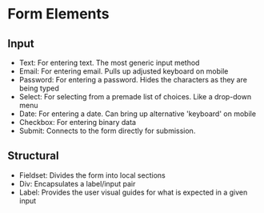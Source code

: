 # Form Elements

## Input
* Text: For entering text. The most generic input method
* Email: For entering email. Pulls up adjusted keyboard on mobile
* Password: For entering a password. Hides the characters as they are being typed
* Select: For selecting from a premade list of choices. Like a drop-down menu
* Date: For entering a date. Can bring up alternative 'keyboard' on mobile
* Checkbox: For entering binary data
* Submit: Connects to the form directly for submission.

## Structural
* Fieldset: Divides the form into local sections
* Div: Encapsulates a label/input pair
* Label: Provides the user visual guides for what is expected in a given input